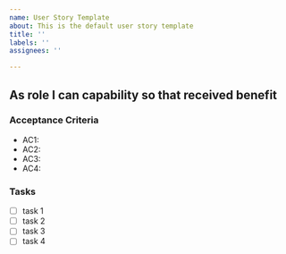 ```yaml
---
name: User Story Template
about: This is the default user story template
title: ''
labels: ''
assignees: ''

---
```


## As **role** I can **capability** so that **received benefit**

### Acceptance Criteria

- AC1: 
- AC2: 
- AC3: 
- AC4: 

### Tasks

- [ ] task 1
- [ ] task 2
- [ ] task 3
- [ ] task 4
